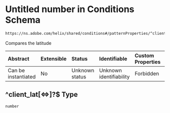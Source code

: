 # Untitled number in Conditions Schema

```txt
https://ns.adobe.com/helix/shared/conditions#/patternProperties/^client_lat[<=>]?$
```

Compares the latitude

| Abstract            | Extensible | Status         | Identifiable            | Custom Properties | Additional Properties | Access Restrictions | Defined In                                                               |
| :------------------ | :--------- | :------------- | :---------------------- | :---------------- | :-------------------- | :------------------ | :----------------------------------------------------------------------- |
| Can be instantiated | No         | Unknown status | Unknown identifiability | Forbidden         | Allowed               | none                | [conditions.schema.json*](conditions.schema.json "open original schema") |

## ^client_lat\[<=>]?$ Type

`number`
